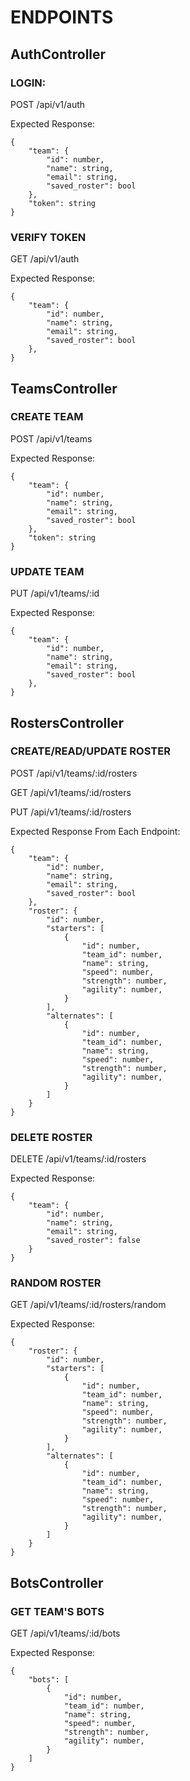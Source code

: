 # ENDPOINTS

## AuthController

### LOGIN:

POST /api/v1/auth

Expected Response:

```
{
    "team": {
        "id": number,
        "name": string,
        "email": string,
        "saved_roster": bool
    },
    "token": string
}
```


### VERIFY TOKEN

GET /api/v1/auth

Expected Response:

```
{
    "team": {
        "id": number,
        "name": string,
        "email": string,
        "saved_roster": bool
    },
}
```


## TeamsController

### CREATE TEAM

POST /api/v1/teams

Expected Response:

```
{
    "team": {
        "id": number,
        "name": string,
        "email": string,
        "saved_roster": bool
    },
    "token": string
}
```


### UPDATE TEAM

PUT /api/v1/teams/:id

Expected Response:

```
{
    "team": {
        "id": number,
        "name": string,
        "email": string,
        "saved_roster": bool
    },
}
```


## RostersController

### CREATE/READ/UPDATE ROSTER

POST /api/v1/teams/:id/rosters

GET /api/v1/teams/:id/rosters

PUT /api/v1/teams/:id/rosters


Expected Response From Each Endpoint:

```
{
    "team": {
        "id": number,
        "name": string,
        "email": string,
        "saved_roster": bool
    },
    "roster": {
        "id": number,
        "starters": [
            {
                "id": number,
                "team_id": number,
                "name": string,
                "speed": number,
                "strength": number,
                "agility": number,
            }
        ],
        "alternates": [
            {
                "id": number,
                "team_id": number,
                "name": string,
                "speed": number,
                "strength": number,
                "agility": number,
            }
        ]
    }
}
```


### DELETE ROSTER

DELETE /api/v1/teams/:id/rosters

Expected Response:

```
{
    "team": {
        "id": number,
        "name": string,
        "email": string,
        "saved_roster": false
    }
}
```


### RANDOM ROSTER

GET /api/v1/teams/:id/rosters/random

Expected Response:

```
{
    "roster": {
        "id": number,
        "starters": [
            {
                "id": number,
                "team_id": number,
                "name": string,
                "speed": number,
                "strength": number,
                "agility": number,
            }
        ],
        "alternates": [
            {
                "id": number,
                "team_id": number,
                "name": string,
                "speed": number,
                "strength": number,
                "agility": number,
            }
        ]
    }
}
```


## BotsController

### GET TEAM'S BOTS

GET /api/v1/teams/:id/bots

Expected Response:

```
{
    "bots": [
        {
            "id": number,
            "team_id": number,
            "name": string,
            "speed": number,
            "strength": number,
            "agility": number,
        }
    ]
}
```